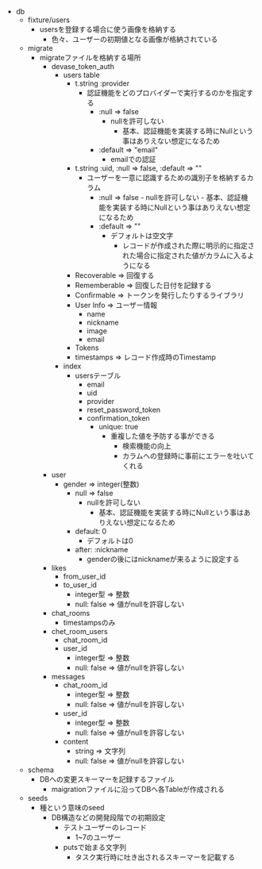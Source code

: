 - db
    - fixture/users
        - usersを登録する場合に使う画像を格納する
            - 色々、ユーザーの初期値となる画像が格納されている
    - migrate
        - migrateファイルを格納する場所
            - devase_token_auth
                - users table
                    - t.string :provider
                        - 認証機能をどのプロバイダーで実行するのかを指定する
                            - :null => false
                                - nullを許可しない
                                    - 基本、認証機能を実装する時にNullという事はありえない想定になるため
                            - :default => "email"
                                - emailでの認証
                    - t.string :uid, :null => false, :default => ""
                        - ユーザーを一意に認識するための識別子を格納するカラム
                            - :null => false
                                    - nullを許可しない
                                        - 基本、認証機能を実装する時にNullという事はありえない想定になるため
                            - :default => ""
                                - デフォルトは空文字
                                    - レコードが作成された際に明示的に指定された場合に指定された値がカラムに入るようになる
                    - Recoverable => 回復する
                    - Rememberable => 回復した日付を記録する
                    - Confirmable => トークンを発行したりするライブラリ
                    - User Info => ユーザー情報
                        - name
                        - nickname
                        - image
                        - email
                    - Tokens
                    - timestamps => レコード作成時のTimestamp
                - index
                    - usersテーブル
                        - email
                        - uid
                        - provider
                        - reset_password_token
                        - confirmation_token
                            - unique: true
                                - 重複した値を予防する事ができる
                                    - 検索機能の向上
                                    - カラムへの登録時に事前にエラーを吐いてくれる
            - user
                - gender => integer(整数)
                    - null => false
                        - nullを許可しない
                            - 基本、認証機能を実装する時にNullという事はありえない想定になるため
                    - default: 0
                        - デフォルトは0
                    - after: :nickname
                        - genderの後にはnicknameが来るように設定する
            - likes
                - from_user_id
                - to_user_id
                    - integer型 => 整数
                    - null: false => 値がnullを許容しない
            - chat_rooms
                - timestampsのみ
            - chet_room_users
                - chat_room_id
                - user_id
                    - integer型 => 整数
                    - null: false => 値がnullを許容しない
            - messages
                - chat_room_id
                    - integer型 => 整数
                    - null: false => 値がnullを許容しない
                - user_id
                    - integer型 => 整数
                    - null: false => 値がnullを許容しない
                - content
                    - string => 文字列
                    - null: false => 値がnullを許容しない
    - schema
        - DBへの変更スキーマーを記録するファイル
            - maigrationファイルに沿ってDBへ各Tableが作成される
    - seeds
        - 種という意味のseed
            - DB構造などの開発段階での初期設定
                - テストユーザーのレコード
                    - 1~7のユーザー
                - putsで始まる文字列
                    - タスク実行時に吐き出されるスキーマーを記載する
